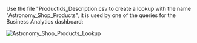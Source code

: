 Use the file "ProductIds_Description.csv to create a lookup with the name "Astronomy_Shop_Products", it is used by one of the queries for the Business Analytics dashboard:

![Astronomy_Shop_Products_Lookup](https://github.com/user-attachments/assets/675155da-dc61-4321-a828-61453f3842eb)
